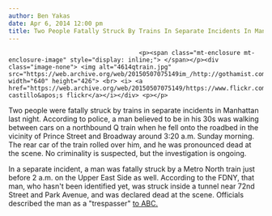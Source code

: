 ```yaml
---
author: Ben Yakas
date: Apr 6, 2014 12:00 pm
title: Two People Fatally Struck By Trains In Separate Incidents In Manhattan
---
```


	
										<p><span class="mt-enclosure mt-enclosure-image" style="display: inline;"> </span></p><div class="image-none"> <img alt="4614qtrain.jpg" src="https://web.archive.org/web/20150507075149im_/http://gothamist.com/attachments/byakas/4614qtrain.jpg" width="640" height="426"> <br> <i> <a href="https://web.archive.org/web/20150507075149/https://www.flickr.com/photos/digitizedchaos/4288001896/">rian castillo&apos;s flickr</a></i></div> <p></p>

<p>Two people were fatally struck by trains in separate incidents in Manhattan last night. According to police, a man believed to be in his 30s was walking between cars on a northbound Q train when he fell onto the roadbed in the vicinity of Prince Street and Broadway around 3:20 a.m. Sunday morning. The rear car of the train rolled over him, and he was pronounced dead at the scene. No criminality is suspected, but the investigation is ongoing.</p>

<p>In a separate incident, a man was fatally struck by a Metro North train just before 2 a.m. on the Upper East Side as well. According to the FDNY, that man, who hasn&apos;t been identified yet, was struck inside a tunnel near 72nd Street and Park Avenue, and was declared dead at the scene. Officials described the man as a &quot;trespasser&quot; <a href="https://web.archive.org/web/20150507075149/http://abclocal.go.com/wabc/story?section=news/local/new_york&amp;id=9493677">to ABC.</a></p>					
										
									
				